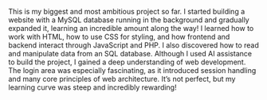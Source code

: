 This is my biggest and most ambitious project so far. I started building a website with a MySQL database running in the background and gradually expanded it, learning an incredible amount along the way! I learned how to work with HTML, how to use CSS for styling, and how frontend and backend interact through JavaScript and PHP. I also discovered how to read and manipulate data from an SQL database. Although I used AI assistance to build the project, I gained a deep understanding of web development. The login area was especially fascinating, as it introduced session handling and many core principles of web architecture. It’s not perfect, but my learning curve was steep and incredibly rewarding!
